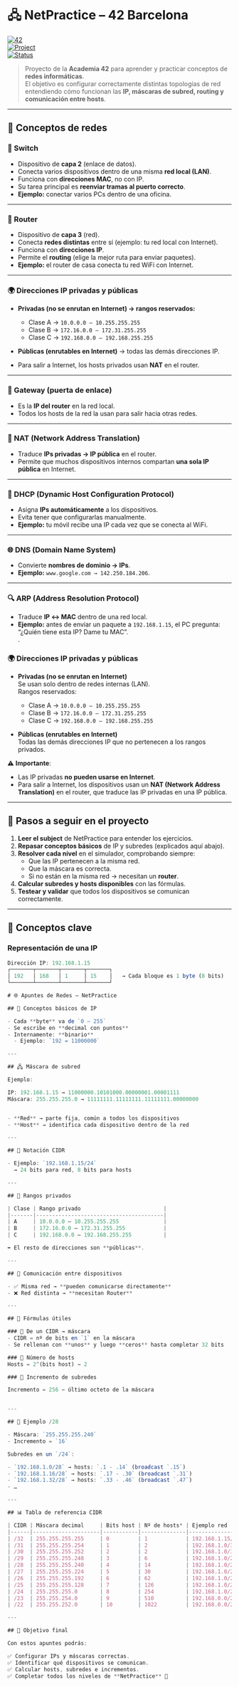 # 🖧 NetPractice – 42 Barcelona

[![42](https://img.shields.io/badge/42-Networking-blue)](https://42.fr)  
[![Project](https://img.shields.io/badge/Project-NetPractice-green)]()  
[![Status](https://img.shields.io/badge/Status-In_Progress-yellow)]()  

> Proyecto de la **Academia 42** para aprender y practicar conceptos de **redes informáticas**.  
> El objetivo es configurar correctamente distintas topologías de red entendiendo cómo funcionan las **IP, máscaras de subred, routing y comunicación entre hosts**.

---


## 🧩 Conceptos de redes

### 🔀 Switch
- Dispositivo de **capa 2** (enlace de datos).  
- Conecta varios dispositivos dentro de una misma **red local (LAN)**.  
- Funciona con **direcciones MAC**, no con IP.  
- Su tarea principal es **reenviar tramas al puerto correcto**.  
- **Ejemplo:** conectar varios PCs dentro de una oficina.  

---

### 📡 Router
- Dispositivo de **capa 3** (red).  
- Conecta **redes distintas** entre sí (ejemplo: tu red local con Internet).  
- Funciona con **direcciones IP**.  
- Permite el **routing** (elige la mejor ruta para enviar paquetes).  
- **Ejemplo:** el router de casa conecta tu red WiFi con Internet.  

---

### 🌍 Direcciones IP privadas y públicas
- **Privadas (no se enrutan en Internet) → rangos reservados:**  
  - Clase A → `10.0.0.0 – 10.255.255.255`  
  - Clase B → `172.16.0.0 – 172.31.255.255`  
  - Clase C → `192.168.0.0 – 192.168.255.255`  

- **Públicas (enrutables en Internet)** → todas las demás direcciones IP.  
- Para salir a Internet, los hosts privados usan **NAT** en el router.  

---

### 🚪 Gateway (puerta de enlace)
- Es la **IP del router** en la red local.  
- Todos los hosts de la red la usan para salir hacia otras redes.  

---

### 🔄 NAT (Network Address Translation)
- Traduce **IPs privadas → IP pública** en el router.  
- Permite que muchos dispositivos internos compartan **una sola IP pública** en Internet.  

---

### 🎫 DHCP (Dynamic Host Configuration Protocol)
- Asigna **IPs automáticamente** a los dispositivos.  
- Evita tener que configurarlas manualmente.  
- **Ejemplo:** tu móvil recibe una IP cada vez que se conecta al WiFi.  

---

### 🌐 DNS (Domain Name System)
- Convierte **nombres de dominio → IPs**.  
- **Ejemplo:** `www.google.com → 142.250.184.206`.  

---

### 🔍 ARP (Address Resolution Protocol)
- Traduce **IP ↔ MAC** dentro de una red local.  
- **Ejemplo:** antes de enviar un paquete a `192.168.1.15`, el PC pregunta:  
  “¿Quién tiene esta IP? Dame tu MAC”.  
.

### 🌍 Direcciones IP privadas y públicas

- **Privadas (no se enrutan en Internet)**  
  Se usan solo dentro de redes internas (LAN).  
  Rangos reservados:  
  - Clase A → `10.0.0.0 – 10.255.255.255`  
  - Clase B → `172.16.0.0 – 172.31.255.255`  
  - Clase C → `192.168.0.0 – 192.168.255.255`

- **Públicas (enrutables en Internet)**  
  Todas las demás direcciones IP que no pertenecen a los rangos privados.  

⚠️ **Importante**:  
- Las IP privadas **no pueden usarse en Internet**.  
- Para salir a Internet, los dispositivos usan un **NAT (Network Address Translation)** en el router, que traduce las IP privadas en una IP pública.
---

## 🚀 Pasos a seguir en el proyecto

1. **Leer el subject** de NetPractice para entender los ejercicios.  
2. **Repasar conceptos básicos** de IP y subredes (explicados aquí abajo).  
3. **Resolver cada nivel** en el simulador, comprobando siempre:  
   - Que las IP pertenecen a la misma red.  
   - Que la máscara es correcta.  
   - Si no están en la misma red → necesitan un **router**.  
4. **Calcular subredes y hosts disponibles** con las fórmulas.  
5. **Testear y validar** que todos los dispositivos se comunican correctamente.  

---

## 📖 Conceptos clave

### Representación de una IP
```jsx
Dirección IP: 192.168.1.15
┌───────┬───────┬───────┬───────┐
│ 192   │ 168   │ 1     │ 15    │   → Cada bloque es 1 byte (8 bits)
└───────┴───────┴───────┴───────┘

# 🌐 Apuntes de Redes – NetPractice

## 📌 Conceptos básicos de IP

- Cada **byte** va de `0 – 255`
- Se escribe en **decimal con puntos**
- Internamente: **binario**
  - Ejemplo: `192 = 11000000`

---

## 🖧 Máscara de subred

Ejemplo:  

IP: 192.168.1.15 → 11000000.10101000.00000001.00001111
Máscara: 255.255.255.0 → 11111111.11111111.11111111.00000000


- **Red** → parte fija, común a todos los dispositivos  
- **Host** → identifica cada dispositivo dentro de la red  

---

## 📐 Notación CIDR

- Ejemplo: `192.168.1.15/24`  
  → 24 bits para red, 8 bits para hosts  

---

## 🔑 Rangos privados

| Clase | Rango privado                          |
|-------|----------------------------------------|
| A     | 10.0.0.0 – 10.255.255.255              |
| B     | 172.16.0.0 – 172.31.255.255            |
| C     | 192.168.0.0 – 192.168.255.255          |

➡️ El resto de direcciones son **públicas**.

---

## 📡 Comunicación entre dispositivos

- ✅ Misma red → **pueden comunicarse directamente**  
- ❌ Red distinta → **necesitan Router**  

---

## 🧮 Fórmulas útiles

### 📌 De un CIDR → máscara
- CIDR = nº de bits en `1` en la máscara  
- Se rellenan con **unos** y luego **ceros** hasta completar 32 bits  

### 📌 Número de hosts
Hosts = 2^(bits host) − 2

### 📌 Incremento de subredes

Incremento = 256 − último octeto de la máscara


---

## 🔎 Ejemplo /28

- Máscara: `255.255.255.240`
- Incremento = `16`

Subredes en un `/24`:

- `192.168.1.0/28` → hosts: `.1 - .14` (broadcast `.15`)  
- `192.168.1.16/28` → hosts: `.17 - .30` (broadcast `.31`)  
- `192.168.1.32/28` → hosts: `.33 - .46` (broadcast `.47`)  
- …  

---

## 📊 Tabla de referencia CIDR

| CIDR | Máscara decimal     | Bits host | Nº de hosts* | Ejemplo red       | Rango de hosts               | Broadcast       |
|------|---------------------|-----------|--------------|------------------|------------------------------|----------------|
| /32  | 255.255.255.255     | 0         | 1            | 192.168.1.15/32  | —                            | —              |
| /31  | 255.255.255.254     | 1         | 2            | 192.168.1.0/31   | —                            | —              |
| /30  | 255.255.255.252     | 2         | 2            | 192.168.1.0/30   | 192.168.1.1 – 192.168.1.2    | 192.168.1.3    |
| /29  | 255.255.255.248     | 3         | 6            | 192.168.1.0/29   | 192.168.1.1 – 192.168.1.6    | 192.168.1.7    |
| /28  | 255.255.255.240     | 4         | 14           | 192.168.1.0/28   | 192.168.1.1 – 192.168.1.14   | 192.168.1.15   |
| /27  | 255.255.255.224     | 5         | 30           | 192.168.1.0/27   | 192.168.1.1 – 192.168.1.30   | 192.168.1.31   |
| /26  | 255.255.255.192     | 6         | 62           | 192.168.1.0/26   | 192.168.1.1 – 192.168.1.62   | 192.168.1.63   |
| /25  | 255.255.255.128     | 7         | 126          | 192.168.1.0/25   | 192.168.1.1 – 192.168.1.126  | 192.168.1.127  |
| /24  | 255.255.255.0       | 8         | 254          | 192.168.1.0/24   | 192.168.1.1 – 192.168.1.254  | 192.168.1.255  |
| /23  | 255.255.254.0       | 9         | 510          | 192.168.0.0/23   | 192.168.0.1 – 192.168.1.254  | 192.168.1.255  |
| /22  | 255.255.252.0       | 10        | 1022         | 192.168.0.0/22   | 192.168.0.1 – 192.168.3.254  | 192.168.3.255  |

---

## 🎯 Objetivo final

Con estos apuntes podrás:

✅ Configurar IPs y máscaras correctas.  
✅ Identificar qué dispositivos se comunican.  
✅ Calcular hosts, subredes e incrementos.  
✅ Completar todos los niveles de **NetPractice** 🚀

